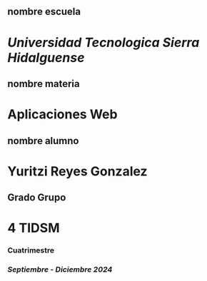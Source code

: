 ## nombre escuela 
# *Universidad Tecnologica Sierra Hidalguense*
## nombre materia 
# **Aplicaciones Web**
## nombre alumno 
# **Yuritzi Reyes Gonzalez**
## Grado Grupo 
# 4 TIDSM
### Cuatrimestre 
### *Septiembre - Diciembre 2024*